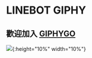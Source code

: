# LINEBOT GIPHY
## 歡迎加入 [GIPHYGO](https://line.me/R/ti/p/@342qbbsi)


![](https://img.onl/O3vbsB){:height="10%" width="10%"}
